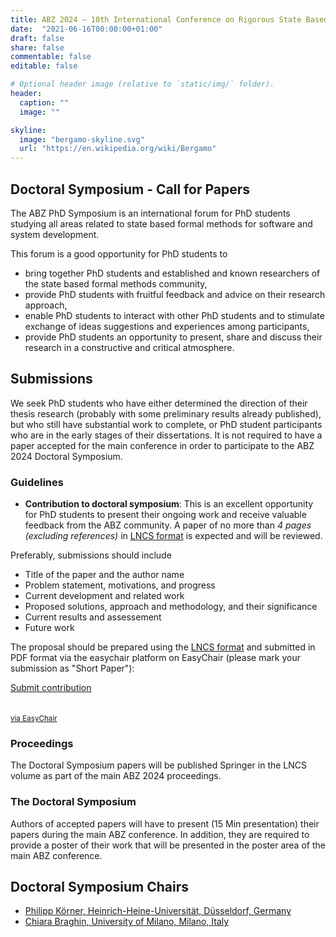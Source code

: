 ```yaml
---
title: ABZ 2024 – 10th International Conference on Rigorous State Based Methods
date:  "2021-06-16T00:00:00+01:00"
draft: false
share: false
commentable: false
editable: false

# Optional header image (relative to `static/img/` folder).
header:
  caption: ""
  image: ""

skyline: 
  image: "bergamo-skyline.svg"
  url: "https://en.wikipedia.org/wiki/Bergamo"
---
```


## Doctoral Symposium - Call for Papers

The ABZ PhD Symposium is an international forum for PhD students studying all areas related to state based formal methods for software and system development.

This forum is a good opportunity for PhD students to

- bring together PhD students and established and known researchers of the state based formal methods community,
- provide PhD students with fruitful feedback and advice on their research approach,
- enable PhD students to interact with other PhD students and to stimulate exchange of ideas suggestions and experiences among participants,
- provide PhD students an opportunity to present, share and discuss their research in a constructive and critical atmosphere.

## Submissions

We seek PhD students who have either determined the direction of their thesis research (probably with some preliminary results already published), but who still have substantial work to complete, or PhD student participants who are in the early stages of their dissertations. It is not required to have a paper accepted for the main conference in order to participate to the ABZ 2024 Doctoral Symposium.

### Guidelines

* **Contribution to doctoral symposium**: This is an excellent opportunity for PhD students to present their ongoing work and receive valuable feedback from the ABZ community. A paper of no more than *4 pages (excluding references)* in [LNCS format](https://www.springer.com/gp/computer-science/lncs/conference-proceedings-guidelines) is expected and will be reviewed.

Preferably, submissions should include

- Title of the paper and the author name
- Problem statement, motivations, and progress
- Current development and related work
- Proposed solutions, approach and methodology, and their significance
- Current results and assessement
- Future work

The proposal should be prepared using the [LNCS format](https://www.springer.com/gp/computer-science/lncs/conference-proceedings-guidelines) and submitted in PDF format via the easychair platform on EasyChair (please mark your submission as "Short Paper"):

<p class="text-center"><a href="https://easychair.org/conferences?conf=abz2024" class="btn btn-primary btn-lg" role="button" target="_blank">Submit contribution<br><br><br><small>via EasyChair</small></a></p>

### Proceedings

The Doctoral Symposium papers will be published Springer in the LNCS volume as part of the main ABZ 2024 proceedings.

### The Doctoral Symposium

Authors of accepted papers will have to present (15 Min presentation) their papers during the main ABZ conference. In addition, they are required to provide a poster of their work that will be presented in the poster area of the main ABZ conference.

## Doctoral Symposium Chairs

* [Philipp Körner, Heinrich-Heine-Universität, Düsseldorf, Germany](https://www.cs.hhu.de/lehrstuehle-und-arbeitsgruppen/softwaretechnik-und-programmiersprachen/unser-team/team/koerner)
* [Chiara Braghin, University of Milano, Milano, Italy](https://www.unimi.it/it/ugov/person/chiara-braghin)